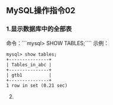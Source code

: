 ## MySQL操作指令02

### 1.显示数据库中的全部表
命令：```mysql> SHOW TABLES;````  示例：

```
mysql> show tables;
+---------------+
| Tables_in_abc |
+---------------+
| gtb1          |
+---------------+
1 row in set (0.21 sec)
```

2.
